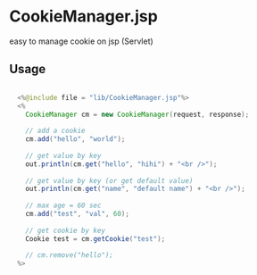 CookieManager.jsp
=================

easy to manage cookie on jsp (Servlet)

## Usage


```java

  <%@include file = "lib/CookieManager.jsp"%>
  <%
    CookieManager cm = new CookieManager(request, response);
    
    // add a cookie
    cm.add("hello", "world");
    
    // get value by key
    out.println(cm.get("hello", "hihi") + "<br />");
    
    // get value by key (or get default value)
    out.println(cm.get("name", "default name") + "<br />");
    
    // max age = 60 sec
    cm.add("test", "val", 60);
    
    // get cookie by key
    Cookie test = cm.getCookie("test");
    
    // cm.remove("hello");
  %>
```
